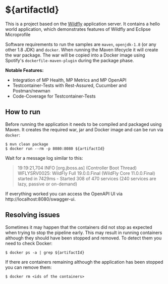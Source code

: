 # ${artifactId}

This is a project based on the [Wildfly](https://wildfly.org) application server. It contains a hello world application, 
which demonstrates features of Wildfly and Eclipse Microprofile

Software requirements to run the samples are `maven`, `openjdk-1.8` (or any other 1.8 JDK) and `docker`.
When running the Maven lifecycle it will create the war package. The war will be copied into a
Docker image using Spotify's `dockerfile-maven-plugin` during the package phase.

**Notable Features:**
* Integration of MP Health, MP Metrics and MP OpenAPI
* Testcontainer-Tests with Rest-Assured, Cucumber and Postman/newman
* Code-Coverage for Testcontainer-Tests

## How to run

Before running the application it needs to be compiled and packaged using Maven. It creates the required war,
jar and Docker image and can be run via `docker`:

```shell script
$ mvn clean package
$ docker run --rm -p 8080:8080 ${artifactId}
```

Wait for a message log similar to this:

> 19:19:21,704 INFO  [org.jboss.as] (Controller Boot Thread) WFLYSRV0025: WildFly Full 19.0.0.Final (WildFly Core 11.0.0.Final) started in 7429ms - Started 308 of 470 services (240 services are lazy, passive or on-demand)

If everything worked you can access the OpenAPI UI via http://localhost:8080/swagger-ui.

## Resolving issues

Sometimes it may happen that the containers did not stop as expected when trying to stop the pipeline early. This may
result in running containers although they should have been stopped and removed. To detect them you need to check
Docker:

```shell script
$ docker ps -a | grep ${artifactId}
```

If there are containers remaining although the application has been stopped you can remove them:

```shell script
$ docker rm <ids of the containers>
```